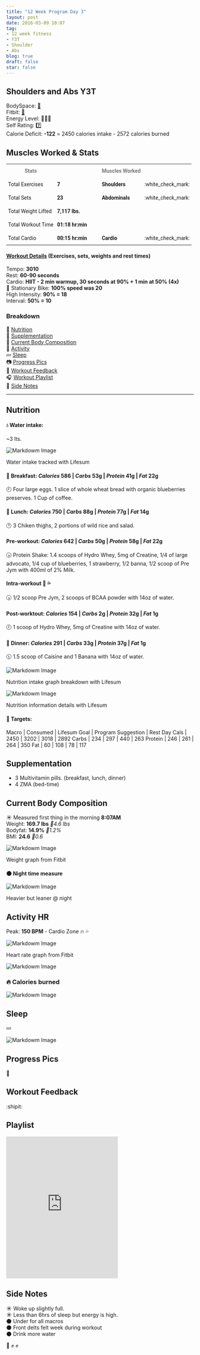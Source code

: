 ```yaml
---
title: "12 Week Program Day 3"
layout: post
date: 2016-03-09 10:07
tag:
- 12 week fitness
- Y3T
- Shoulder
- Abs
blog: true
draft: false
star: false
---
```

## Shoulders and Abs Y3T

BodySpace: [:muscle:](http://bodyspace.bodybuilding.com/brenodamata/) <br>
Fitbit: [:running:](https://www.fitbit.com/user/3WJZ2S) <br>
Energy Level: :battery::battery::battery: <br>
Self Rating: :seven:<br>
Calorie Deficit: **-122** = 2450 calories intake - 2572 calories burned <br>

## Muscles Worked & Stats

<style type="text/css">
.tg  {border-collapse:collapse;border-spacing:0;}
.tg td{font-family:Roboto, sans-serif;font-size:14px;padding:10px 5px;border-style:solid;border-width:0px;overflow:hidden;word-break:normal;}
.tg th{font-family:Roboto, sans-serif;font-size:14px;font-weight:normal;padding:10px 5px;border-style:solid;border-width:0px;overflow:hidden;word-break:normal;}
.tg .tg-lqy6{text-align:right;vertical-align:top}
.tg .tg-yw4l{vertical-align:top}
</style>
<table class="tg">
  <tr>
    <th class="tg-yw4l" style="font-weight:bold; color:#777">Stats</th>
    <th class="tg-yw4l"></th>
    <th class="tg-yw4l"></th>
    <th class="tg-yw4l"></th>
    <th class="tg-yw4l"></th>
    <th class="tg-yw4l" style="font-weight:bold; color:#777">Muscles Worked</th>
    <th class="tg-yw4l"></th>
  </tr>
  <tr>
    <td class="tg-yw4l">Total Exercises</td>
    <td class="tg-yw4l" style="font-weight:bold;">7</td>
    <td></td>
    <td></td>
    <td></td>
    <td class="tg-yw4l" style="font-weight:bold;">Shoulders</td>
    <td class="tg-yw4l">:white_check_mark:</td> 
  </tr>
  <tr>
    <td class="tg-yw4l">Total Sets</td>
    <td class="tg-yw4l" style="font-weight:bold;">23</td>
    <td></td>
    <td></td>
    <td></td>
    <td class="tg-yw4l" style="font-weight:bold;">Abdominals</td>
    <td class="tg-yw4l">:white_check_mark:</td>
  </tr>
  <tr>
    <td class="tg-yw4l">Total Weight Lifted</td>
    <td class="tg-yw4l" style="font-weight:bold;">7,117 lbs.</td>
    <td></td>
    <td></td>
    <td></td>
    <td class="tg-yw4l" style="font-weight:bold;"><!-- Secondary muscle group worked --></td>
    <td class="tg-lqy6"></td>
  </tr>
  <tr>
    <td class="tg-yw4l">Total Workout Time</td>
    <td class="tg-yw4l" style="font-weight:bold;">01:18 hr:min</td>
    <td></td>
    <td></td>
    <td></td>
    <td class="tg-yw4l" style="font-weight:bold;"></td>
    <td class="tg-yw4l"></td>
  </tr>
  <tr>
    <td class="tg-yw4l">Total Cardio</td>
    <td class="tg-yw4l" style="font-weight:bold;">00:15 hr:min</td>
    <td></td>
    <td></td>
    <td></td>
    <td class="tg-yw4l" style="font-weight:bold;">Cardio</td>
    <td class="tg-yw4l">:white_check_mark:</td>
  </tr>
</table>

#### [Workout Details](http://my.bodybuilding.com/workouts/track-overview/56e0bac80cf224c625970c3b?edit=5&exerciseid=262) (Exercises, sets, weights and rest times)
Tempo: **3010** <br> 
Rest: **60-90 seconds**<br> 
Cardio: **HIIT - 2 min warmup, 30 seconds at 90%  + 1 min at 50% (4x)**<br> 
:bicyclist: Stationary Bike: **100% speed was 20**<br>
High Intensity: **90% = 18**<br>
Interval: **50% = 10**

<div class="breaker"></div>

### Breakdown
:meat_on_bone: [Nutrition](#nutrition) <br>
:pill: [Supplementation](#supplementation) <br>
:muscle: [Current Body Composition](#current-body-composition) <br>
:heartbeat: [Activity](#activity-hr) <br>
:zzz: [Sleep](#sleep) <br>
:camera: [Progress Pics](#progress-pics) <br>
:thought_balloon: [Workout Feedback](#workout-feedback) <br>
:headphones: [Workout Playlist](#playlist) <br>
:pencil: [Side Notes](#side-notes) <br>

---

## Nutrition

#### :droplet: Water intake:
~3 lts.

![Markdowm Image][water]
<figcaption class="caption">Water intake tracked with Lifesum</figcaption>

#### :egg: Breakfast: *Calories* **586** | *Carbs* **53g** | *Protein* **41g** | *Fat* **22g**
:clock9: Four large eggs. 1 slice of whole wheat bread with organic blueberries preserves. 1 Cup of coffee. <br>

#### :poultry_leg: Lunch: *Calories* **750** | *Carbs* **88g** | *Protein* **77g** | *Fat* **14g**
:clock1: 3 Chiken thighs, 2 portions of wild rice and salad.

#### Pre-workout: *Calories* **642** | *Carbs* **50g** | *Protein* **58g** | *Fat* **22g**
:clock430: Protein Shake: 1.4 scoops of Hydro Whey, 5mg of Creatine, 1/4 of large advocato, 1/4 cup of blueberries, 1 strawberry, 1/2 banna, 1/2 scoop of Pre Jym with 400ml of 2% Milk.

#### Intra-workout :muscle: :sweat_drops: 
:clock530: 1/2 scoop Pre Jym, 2 scoops of BCAA powder with 14oz of water.

#### Post-worktout: *Calories* **154** | *Carbs* **2g** | *Protein* **32g** | *Fat* **1g**
:clock7: 1 scoop of Hydro Whey, 5mg of Creatine with 14oz of water. 

#### :curry: Dinner: *Calories* **291** | *Carbs* **33g** | *Protein* **37g** | *Fat* **1g**
:clock1130: 1.5 scoop of Caisine and 1 Banana with 14oz of water. 

![Markdowm Image][nutrition-intake]
<figcaption class="caption">Nutrition intake graph breakdown with Lifesum</figcaption>

![Markdowm Image][nutrition-info]
<figcaption class="caption">Nutrition information details with Lifesum</figcaption>

#### :dart: Targets:

Macro | Consumed | Lifesum Goal | Program Suggestion | Rest Day
Cals | 2450 | 3202 | 3018 | 2892 
Carbs | 234 | 297 | 440 | 263
Protein | 246 | 261 | 264 | 350
Fat | 60 | 108 | 78 | 117

## Supplementation

* 3 Multivitamin pills. (breakfast, lunch, dinner)
* 4 ZMA (bed-time)

## Current Body Composition
:sunny: Measured first thing in the morning **8:07AM** <br>
Weight: **169.7 lbs** *:small_red_triangle_down:4.6 lbs*<br> 
Bodyfat: **14.9%** *:small_red_triangle_down:1.2%*<br> 
BMI: **24.6** *:small_red_triangle_down:0.6*

![Markdowm Image][weight]
<figcaption class="caption">Weight graph from Fitbit</figcaption>

#### :new_moon: Night time measure

![Markdowm Image][weight-night]
<figcaption class="caption">Heavier but leaner @ night</figcaption>

## Activity HR

Peak: **150 BPM** - Cardio Zone :fire: :sweat_drops:

![Markdowm Image][heart-rate]
<figcaption class="caption">Heart rate graph from Fitbit</figcaption>

![Markdowm Image][activity]


### :fire: Calories burned

![Markdowm Image][calories]


## Sleep

:zzz: 

![Markdowm Image][sleep]

## Progress Pics

:no_entry_sign:
<!-- OR -->
<!-- ![Markdowm Image][progress-pic-1]
![Markdowm Image][progress-pic-2] -->

## Workout Feedback

<!-- Choose an emoji or embed a tweet -->

:shipit: 

<!-- <blockquote class="twitter-tweet" data-lang="en"><p lang="en" dir="ltr">Like if you&#39;re working out today! 💪</p>&mdash; Gym Motivation (@GymGoers) <a href="https://twitter.com/GymGoers/status/706213281745268736">March 5, 2016</a></blockquote> <script async src="//platform.twitter.com/widgets.js" charset="utf-8"></script> -->

## Playlist

<iframe src="https://embed.spotify.com/?uri=spotify%3Auser%3Abrenodamata%3Aplaylist%3A421NlI3nirNxy86cqajJXt" width="300" height="380" frameborder="0" allowtransparency="true"></iframe>

## Side Notes

:sunny: Woke up slightly full. <br>
:sunny: Less than 6hrs of sleep but energy is high. <br>
:new_moon: Under for all macros <br>
:new_moon: Front delts felt week during workout <br>
:new_moon: Drink more water <br>

:smoking: :fist: :fist:


<!-- Links: -->

[example]: https://ipfs.pics/ipfs/Qmc2UGFKA21U6oATLpvajBSiNQo7DZcproprrRkbXjFXaL
[weight]: https://ipfs.pics/ipfs/QmdXg7KhTWfXuXEAoNgbAEwqx5VpUmugLN5vKt1Jz2qdKa
[weight-night]: https://ipfs.pics/ipfs/QmPGHZmKYbE6Yhqt36EKrzxVucQtEv5TyQUicx6FEZKn86
[activity]: https://ipfs.pics/ipfs/QmTUNJG5iMVb6FZPVzqh91TusyBCopn4R2RvJ82b434goT
[calories]: https://ipfs.pics/ipfs/QmdSxVTKYZ82GFn4neEG3FVT1Y9vvBPrzKZJvBtvqdmLJN
[heart-rate]: https://ipfs.pics/ipfs/QmQvPJXiQmPbZ4qVWPtny2wco6VFHDWAQA3vKvXVLMom6g
[sleep]: https://ipfs.pics/ipfs/QmPshgU5XEjGVGpscsMsX6PRvKL3SKnLrHneRxv6SXw55U
[water]: https://ipfs.pics/ipfs/QmU2TK5uDurrzPywRcQf9Kx9dY3ghaabABwoDMmK2Syie1
<!-- [progress-pic-1]: h
[progress-pic-2]: h -->
[nutrition-intake]: https://ipfs.pics/ipfs/QmVtWDrQji7NZTv8VzbuPSWC6CuruH97RV2jce2qrbDg8B
[nutrition-info]: https://ipfs.pics/ipfs/QmegdTAxvbjbGV4GvcPMLbcUNpvjYDBHLEcFcvvcZFk2Kq
